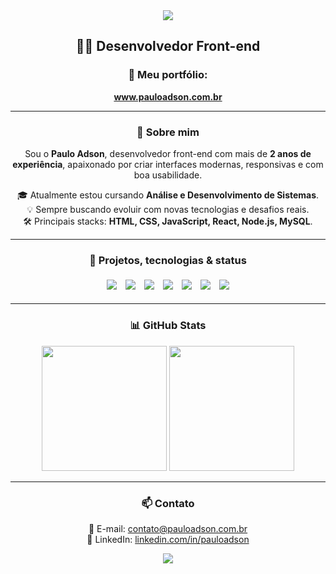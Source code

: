 <div align="center">

<img src="https://capsule-render.vercel.app/api?type=waving&height=80&color=44cc11&section=header"/>

## 👨‍💻 Desenvolvedor Front-end

### 🚀 Meu portfólio:  
<a href="https://www.pauloadson.com.br/" target="_blank"><strong>www.pauloadson.com.br</strong></a>

---

### 👋 Sobre mim

Sou o **Paulo Adson**, desenvolvedor front-end com mais de **2 anos de experiência**, apaixonado por criar interfaces modernas, responsivas e com boa usabilidade.

🎓 Atualmente estou cursando **Análise e Desenvolvimento de Sistemas**.  
💡 Sempre buscando evoluir com novas tecnologias e desafios reais.  
🛠️ Principais stacks: **HTML, CSS, JavaScript, React, Node.js, MySQL**.

---

### 🚧 Projetos, tecnologias & status

<img style="margin: 5px;" src="https://img.shields.io/badge/JavaScript-F7DF1E?style=for-the-badge&logo=javascript&logoColor=black"/>
<img style="margin: 5px;" src="https://img.shields.io/badge/React-20232A?style=for-the-badge&logo=react&logoColor=61DAFB"/>
<img style="margin: 5px;" src="https://img.shields.io/badge/TypeScript-007ACC?style=for-the-badge&logo=typescript&logoColor=white"/>
<img style="margin: 5px;" src="https://img.shields.io/badge/node.js-6DA55F?style=for-the-badge&logo=node.js&logoColor=white"/>
<img style="margin: 5px;" src="https://img.shields.io/badge/MySQL-00000F?style=for-the-badge&logo=mysql&logoColor=white"/>
<img style="margin: 5px;" src="https://img.shields.io/badge/Figma-696969?style=for-the-badge&logo=figma&logoColor=white"/>
<img style="margin: 5px;" src="https://img.shields.io/badge/GIT-E44C30?style=for-the-badge&logo=git&logoColor=white"/>

---

### 📊 GitHub Stats

<img height="200em" src="https://github-readme-stats.vercel.app/api?username=PauloAdson&show_icons=true&theme=react&bg_color=20232a&title_color=61dafb&text_color=ffffff&hide_border=true"/>
<img height="200em" src="https://github-readme-stats.vercel.app/api/top-langs/?username=PauloAdson&layout=normal&langs_count=6&card_width=563&theme=synthwave&bg_color=20232a&title_color=61dafb&text_color=FFFFFF&hide_border=true"/>

---

### 📫 Contato
📧 E-mail: contato@pauloadson.com.br  
💼 LinkedIn: [linkedin.com/in/pauloadson](https://www.linkedin.com/in/pauloadson)

<img src="https://capsule-render.vercel.app/api?type=waving&height=80&color=44cc11&section=footer"/>

</div>
